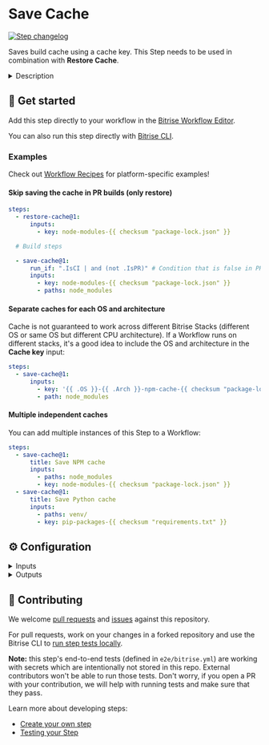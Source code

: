# Save Cache

[![Step changelog](https://shields.io/github/v/release/bitrise-steplib/bitrise-step-save-s3-cache?include_prereleases&label=changelog&color=blueviolet)](https://github.com/bitrise-steplib/bitrise-step-save-s3-cache/releases)

Saves build cache using a cache key. This Step needs to be used in combination with **Restore Cache**.

<details>
<summary>Description</summary>

Saves build cache using a cache key. This Step needs to be used in combination with **Restore Cache**.

#### About key-based caching

Key-based caching is a concept where cache archives are saved and restored using a unique cache key. One Bitrise project can have multiple cache archives stored simultaneously, and the **Restore Cache Step** downloads a cache archive associated with the key provided as a Step input. The **Save Cache** Step is responsible for uploading the cache archive with an exact key.

Caches can become outdated across builds when something changes in the project (for example, a dependency gets upgraded to a new version). In this case, a new (unique) cache key is needed to save the new cache contents. This is possible if the cache key is dynamic and changes based on the project state (for example, a checksum of the dependency lockfile is part of the cache key). If you use the same dynamic cache key when restoring the cache, the Step will download the most relevant cache archive available.

Key-based caching is platform-agnostic and can be used to cache anything by carefully selecting the cache key and the files/folders to include in the cache.

#### Templates

The Step requires a string key to use when uploading a cache archive. In order to always download the most relevant cache archive for each build, the cache key input can contain template elements. The **Restore cache Step** evaluates the key template at runtime and the final key value can change based on the build environment or files in the repo. Similarly, the **Save cache** Step also uses templates to compute a unique cache key when uploading a cache archive.

The following variables are supported in the **Cache key** input:

- `cache-key-{{ .Branch }}`: Current git branch the build runs on
- `cache-key-{{ .CommitHash }}`: SHA-256 hash of the git commit the build runs on
- `cache-key-{{ .Workflow }}`: Current Bitrise workflow name (eg. `primary`)
- `{{ .Arch }}-cache-key`: Current CPU architecture (`amd64` or `arm64`)
- `{{ .OS }}-cache-key`: Current operating system (`linux` or `darwin`)

Functions available in a template:

`checksum`: This function takes one or more file paths and computes the SHA256 [checksum](https://en.wikipedia.org/wiki/Checksum) of the file contents. This is useful for creating unique cache keys based on files that describe content to cache.

Examples of using `checksum`:

- `cache-key-{{ checksum "package-lock.json" }}`
- `cache-key-{{ checksum "**/Package.resolved" }}`
- `cache-key-{{ checksum "**/*.gradle*" "gradle.properties" }}`

`getenv`: This function returns the value of an environment variable or an empty string if the variable is not defined.

Examples of `getenv`:

- `cache-key-{{ getenv "PR" }}`
- `cache-key-{{ getenv "BITRISEIO_PIPELINE_ID" }}`

#### Key matching

The most straightforward use case is when both the **Save cache** and **Restore cache** Steps use the same exact key to transfer cache between builds. Stored cache archives are scoped to the Bitrise project. Builds can restore caches saved by any previous Workflow run on any Bitrise Stack.

Unlike this Step, the **Restore cache** Step can define multiple keys as fallbacks when there is no match for the first cache key. See the docs of the **Restore cache** Step for more details.

#### Skip saving the cache

The Step can decide to skip saving a new cache entry to avoid unnecessary work. This happens when there is a previously restored cache in the same workflow and the new cache would have the same contents as the one restored. Make sure to use unique cache keys with a checksum, and enable the **Unique cache key** input for the most optimal execution.

#### Related steps

[Restore cache](https://github.com/bitrise-steplib/bitrise-step-restore-cache/)

</details>

## 🧩 Get started

Add this step directly to your workflow in the [Bitrise Workflow Editor](https://devcenter.bitrise.io/steps-and-workflows/steps-and-workflows-index/).

You can also run this step directly with [Bitrise CLI](https://github.com/bitrise-io/bitrise).

### Examples

Check out [Workflow Recipes](https://github.com/bitrise-io/workflow-recipes#-key-based-caching-beta) for platform-specific examples!

#### Skip saving the cache in PR builds (only restore)

```yaml
steps:
  - restore-cache@1:
      inputs:
        - key: node-modules-{{ checksum "package-lock.json" }}

  # Build steps

  - save-cache@1:
      run_if: ".IsCI | and (not .IsPR)" # Condition that is false in PR builds
      inputs:
        - key: node-modules-{{ checksum "package-lock.json" }}
        - paths: node_modules
```

#### Separate caches for each OS and architecture

Cache is not guaranteed to work across different Bitrise Stacks (different OS or same OS but different CPU architecture). If a Workflow runs on different stacks, it's a good idea to include the OS and architecture in the **Cache key** input:

```yaml
steps:
  - save-cache@1:
      inputs:
        - key: '{{ .OS }}-{{ .Arch }}-npm-cache-{{ checksum "package-lock.json" }}'
        - path: node_modules
```

#### Multiple independent caches

You can add multiple instances of this Step to a Workflow:

```yaml
steps:
  - save-cache@1:
      title: Save NPM cache
      inputs:
        - paths: node_modules
        - key: node-modules-{{ checksum "package-lock.json" }}
  - save-cache@1:
      title: Save Python cache
      inputs:
        - paths: venv/
        - key: pip-packages-{{ checksum "requirements.txt" }}
```

## ⚙️ Configuration

<details>
<summary>Inputs</summary>

| Key             | Description                                                                                                                                                                                                                                                                                                                                                                                                                                                                                                                                                                                                                                                                                                                                                             | Flags    | Default |
| --------------- | ----------------------------------------------------------------------------------------------------------------------------------------------------------------------------------------------------------------------------------------------------------------------------------------------------------------------------------------------------------------------------------------------------------------------------------------------------------------------------------------------------------------------------------------------------------------------------------------------------------------------------------------------------------------------------------------------------------------------------------------------------------------------- | -------- | ------- |
| `key`           | Key used for saving a cache archive. The key supports template elements for creating dynamic cache keys. These dynamic keys change the final key value based on the build environment or files in the repo in order to create new cache archives. See the Step description for more details and examples. The maximum length of a key is 512 characters (longer keys get truncated). Commas (`,`) are not allowed in keys.                                                                                                                                                                                                                                                                                                                                              | required |         |
| `paths`         | List of files and folders to include in the cache. Add one path per line. Each path can contain wildcards (`*` and `**`) that are evaluated at runtime.                                                                                                                                                                                                                                                                                                                                                                                                                                                                                                                                                                                                                 | required |         |
| `verbose`       | Enable logging additional information for troubleshooting                                                                                                                                                                                                                                                                                                                                                                                                                                                                                                                                                                                                                                                                                                               | required | `false` |
| `is_key_unique` | Enabling this allows the Step to skip creating a new cache archive when the workflow previously restored the cache with the same key. This requires the cache key to be unique, so that the key changes whenever the files in the cache change. In practice, this means adding a `checksum` part to the key template with a file that describes the cache content (such as a lockfile). Example of a cache key where this can be safely turned on: `npm-cache-{{ checksum "package-lock.json" }}`. On the other hand, `my-cache-{{ .OS }}-{{ .Arch }}` is not unique (even though it uses templates). Note: the Step can still skip uploading a cache when this input is `false`, it just needs to create the archive first to compute its checksum (which takes time). |          | `false` |

</details>

<details>
<summary>Outputs</summary>
There are no outputs defined in this step
</details>

## 🙋 Contributing

We welcome [pull requests](https://github.com/bitrise-steplib/bitrise-step-save-s3-cache/pulls) and [issues](https://github.com/bitrise-steplib/bitrise-step-save-s3-cache/issues) against this repository.

For pull requests, work on your changes in a forked repository and use the Bitrise CLI to [run step tests locally](https://devcenter.bitrise.io/bitrise-cli/run-your-first-build/).

**Note:** this step's end-to-end tests (defined in `e2e/bitrise.yml`) are working with secrets which are intentionally not stored in this repo. External contributors won't be able to run those tests. Don't worry, if you open a PR with your contribution, we will help with running tests and make sure that they pass.

Learn more about developing steps:

- [Create your own step](https://devcenter.bitrise.io/contributors/create-your-own-step/)
- [Testing your Step](https://devcenter.bitrise.io/contributors/testing-and-versioning-your-steps/)
